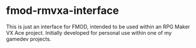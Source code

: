 # fmod-rmvxa-interface
This is just an interface for FMOD, intended to be used within an RPG Maker VX Ace project. Initially developed for personal use within one of my gamedev projects.
